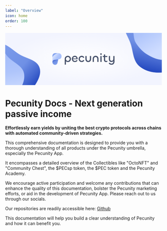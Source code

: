 ```yaml
---
label: "Overview"
icon: home
order: 100
---
```


![](../static/pecunity_banner.png)

# Pecunity Docs - Next generation passive income

**Effortlessly earn yields by uniting the best crypto protocols across chains with automated community-driven strategies.**

This comprehensive documentation is designed to provide you with a thorough understanding of all products under the Pecunity umbrella, especially the Pecunity App.

It encompasses a detailed overview of the Collectibles like "OctoNFT" and "Community Chest", the $PECsp token, the $PEC token and the Pecunity Academy.

We encourage active participation and welcome any contributions that can enhance the quality of this documentation, bolster the Pecunity marketing efforts, or aid in the development of Pecunity App. Please reach out to us through our socials.

Our repositories are readily accessible here: [Github](https://github.com/3Blocks-net)

This documentation will help you build a clear understanding of Pecunity and how it can benefit you.
